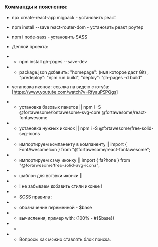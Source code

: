 
### Комманды и пояснения:
* npx create-react-app migpack - установить реакт
* npm install --save react-router-dom - установить реакт роутер 
* npm i node-sass - установить SASS

* Деплой проекта: 
* * npm install gh-pages --save-dev
* * package.json добавить: "homepage": (имя которое даст Git) , "predeploy": "npm run build", "deploy": "gh-pages -d build"


* установка иконок : ссылка на видею с ютуба: [https://www.youtube.com/watch?v=RfyauPSPQgs]
* *  установка базовых пакетов || npm i -S @fortawesome/fontawesome-svg-core @fortawesome/react-fontawesome
* * установка нужных иконок || npm i -S @fortawesome/free-solid-svg-icons
* * импортируем компаненту в компаненту || import { FontAwesomeIcon } from "@fortawesome/react-fontawesome";
* * импортируем саму иконку || import { faPhone } from "@fortawesome/free-solid-svg-icons";
* * шаблон для вставки иконки || <FontAwesomeIcon icon={faPhone} />
* * ! не забываем добавить стили иконке !

* * SCSS правила :
* * обозначение переменной - $base
* * вычисления, пример with: (100% - #{$base})
* * 


* * Вопросы как можно ставлять блок поиска.

